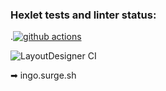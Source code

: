 ### Hexlet tests and linter status:

.[![github actions](https://github.com/Ingo-o/layout-designer-project-lvl1/workflows/LayoutDesigner%20CI/badge.svg)](https://github.com/Ingo-o/layout-designer-project-lvl1/actions)

![LayoutDesigner CI](https://github.com/Ingo-o/layout-designer-project-lvl1/workflows/LayoutDesigner%20CI/badge.svg)

➡ ingo.surge.sh
